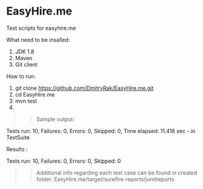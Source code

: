 # EasyHire.me
Test scripts for easyhire.me

What need to be insalled:

1. JDK 1.8
2. Maven
3. Git client

How to run:

1. git clone https://github.com/DmitryRak/EasyHire.me.git
2. cd EasyHire.me
3. mvn test
4. 
>>Sample output:

Tests run: 10, Failures: 0, Errors: 0, Skipped: 0, Time elapsed: 11.418 sec - in TestSuite

Results :

Tests run: 10, Failures: 0, Errors: 0, Skipped: 0

>>Additional info regarding each test case can be found in created folder: EasyHire.me/target/surefire-reports/junitreports


